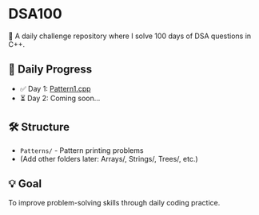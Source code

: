 # DSA100

📘 A daily challenge repository where I solve 100 days of DSA questions in C++.

## 📅 Daily Progress

- ✅ Day 1: [Pattern1.cpp](./Patterns/Pattern1.cpp)
- ⏳ Day 2: Coming soon...

## 🛠 Structure

- `Patterns/` - Pattern printing problems
- (Add other folders later: Arrays/, Strings/, Trees/, etc.)

## 💡 Goal

To improve problem-solving skills through daily coding practice.
